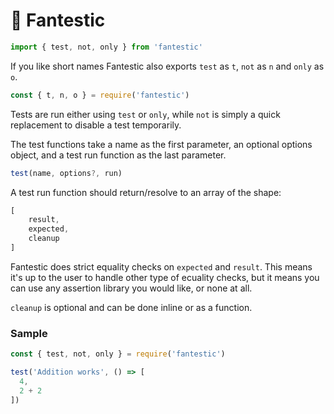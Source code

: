 # 🎉 Fantestic

```js
import { test, not, only } from 'fantestic'
```

If you like short names Fantestic also exports `test` as `t`, `not` as `n` and `only` as `o`.

```js
const { t, n, o } = require('fantestic')
```

Tests are run either using `test` or `only`, while `not` is simply a quick replacement to disable a test temporarily.

The test functions take a name as the first parameter, an optional options object, and a test run function as the last parameter.

```js
test(name, options?, run)
```

A test run function should return/resolve to an array of the shape:
```js
[
    result,
    expected,
    cleanup
]
```

Fantestic does strict equality checks on `expected` and `result`. This means it's up to the user to handle other type of ecuality checks, but it means you can use any assertion library you would like, or none at all.

`cleanup` is optional and can be done inline or as a function.


### Sample
```js
const { test, not, only } = require('fantestic')

test('Addition works', () => [
  4,
  2 + 2
])
```
